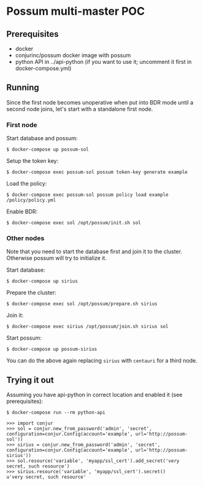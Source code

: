 # Possum multi-master POC

## Prerequisites

- docker
- conjurinc/possum docker image with possum
- python API in ../api-python (if you want to use it; uncomment it first in docker-compose.yml)

## Running

Since the first node becomes unoperative when put into BDR mode until a second
node joins, let's start with a standalone first node.

### First node

Start database and possum:

    $ docker-compose up possum-sol

Setup the token key:

    $ docker-compose exec possum-sol possum token-key generate example

Load the policy:

    $ docker-compose exec possum-sol possum policy load example /policy/policy.yml

Enable BDR:

    $ docker-compose exec sol /opt/possum/init.sh sol

### Other nodes

Note that you need to start the database first and join it to the cluster.
Otherwise possum will try to initialize it.

Start database:

    $ docker-compose up sirius

Prepare the cluster:

    $ docker-compose exec sol /opt/possum/prepare.sh sirius

Join it:

    $ docker-compose exec sirius /opt/possum/join.sh sirius sol

Start possum:

    $ docker-compose up possum-sirius

You can do the above again replacing `sirius` with `centauri` for a third node.

## Trying it out

Assuming you have api-python in correct location and enabled it (see prerequisites):

    $ docker-compose run --rm python-api

    >>> import conjur
    >>> sol = conjur.new_from_password('admin', 'secret', configuration=conjur.Config(account='example', url='http://possum-sol'))
    >>> sirius = conjur.new_from_password('admin', 'secret', configuration=conjur.Config(account='example', url='http://possum-sirius'))
    >>> sol.resource('variable', 'myapp/ssl_cert').add_secret('very secret, such resource')
    >>> sirius.resource('variable', 'myapp/ssl_cert').secret()
    u'very secret, such resource'
